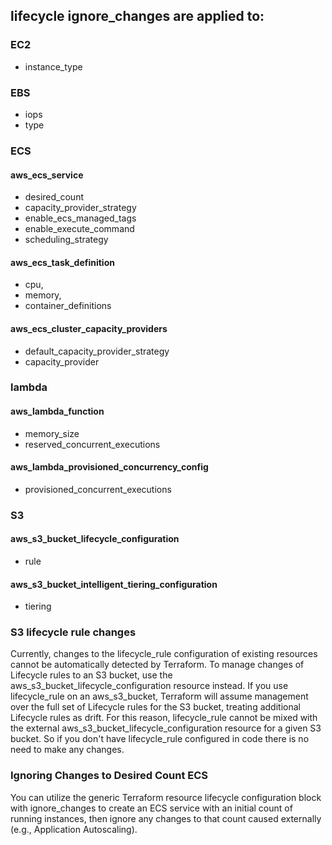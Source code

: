 ## lifecycle ignore_changes are applied to:
### EC2
* instance_type

### EBS
* iops
* type

### ECS
####  aws_ecs_service
* desired_count
* capacity_provider_strategy
* enable_ecs_managed_tags
* enable_execute_command
* scheduling_strategy
#### aws_ecs_task_definition
*  cpu,
*  memory,
*  container_definitions
#### aws_ecs_cluster_capacity_providers
* default_capacity_provider_strategy
* capacity_provider

### lambda
#### aws_lambda_function
* memory_size
* reserved_concurrent_executions
####   aws_lambda_provisioned_concurrency_config
* provisioned_concurrent_executions

### S3
#### aws_s3_bucket_lifecycle_configuration
* rule
#### aws_s3_bucket_intelligent_tiering_configuration
* tiering

### S3 lifecycle rule changes
Currently, changes to the lifecycle_rule configuration of existing resources cannot be automatically detected by Terraform. To manage changes of Lifecycle rules to an S3 bucket, use the aws_s3_bucket_lifecycle_configuration resource instead. If you use lifecycle_rule on an aws_s3_bucket, Terraform will assume management over the full set of Lifecycle rules for the S3 bucket, treating additional Lifecycle rules as drift. For this reason, lifecycle_rule cannot be mixed with the external aws_s3_bucket_lifecycle_configuration resource for a given S3 bucket. So if you don't have lifecycle_rule  configured in code there is no need to make any changes.

### Ignoring Changes to Desired Count ECS
You can utilize the generic Terraform resource lifecycle configuration block with ignore_changes to create an ECS service with an initial count of running instances, then ignore any changes to that count caused externally (e.g., Application Autoscaling).

